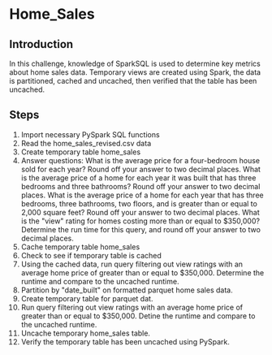 # Home_Sales

## Introduction

In this challenge, knowledge of SparkSQL is used to determine key metrics about home sales data. Temporary views are created using Spark, the data is partitioned, cached and uncached, then verified that the table has been uncached. 

## Steps
1. Import necessary PySpark SQL functions
2. Read the home_sales_revised.csv data 
3. Create temporary table home_sales
4. Answer questions:
    What is the average price for a four-bedroom house sold for each year? Round off your answer to two decimal places.
    What is the average price of a home for each year it was built that has three bedrooms and three bathrooms? Round off your answer to two decimal places.
    What is the average price of a home for each year that has three bedrooms, three bathrooms, two floors, and is greater than or equal to 2,000 square feet? Round off your answer to two decimal places.
    What is the "view" rating for homes costing more than or equal to $350,000? Determine the run time for this query, and round off your answer to two decimal places.
5. Cache temporary table home_sales
6. Check to see if temporary table is cached
7. Using the cached data, run query filtering out view ratings with an average home price of greater than or equal to $350,000. Determine the runtime and compare to the uncached runtime.
8. Partition by "date_built" on formatted parquet home sales data.
9. Create temporary table for parquet dat.
10. Run query filtering out view ratings with an average home price of greater than or equal to $350,000. Detine the runtime and compare to the uncached runtime.
11. Uncache temporary home_sales table.
12. Verify the temporary table has been uncached using PySpark.
